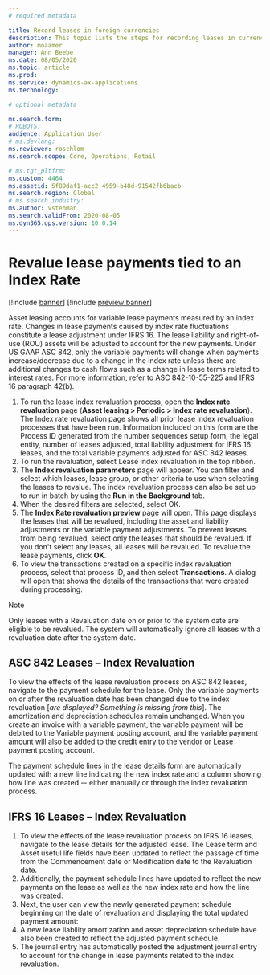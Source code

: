 ```yaml
---
# required metadata

title: Record leases in foreign currencies
description: This topic lists the steps for recording leases in currencies other than the accounting or reporting currencies.
author: moaamer
manager: Ann Beebe
ms.date: 08/05/2020
ms.topic: article
ms.prod: 
ms.service: dynamics-ax-applications
ms.technology: 

# optional metadata

ms.search.form: 
# ROBOTS: 
audience: Application User
# ms.devlang: 
ms.reviewer: roschlom
ms.search.scope: Core, Operations, Retail

# ms.tgt_pltfrm: 
ms.custom: 4464
ms.assetid: 5f89daf1-acc2-4959-b48d-91542fb6bacb
ms.search.region: Global
# ms.search.industry: 
ms.author: vstehman
ms.search.validFrom: 2020-08-05
ms.dyn365.ops.version: 10.0.14
---
```


# Revalue lease payments tied to an Index Rate

[!include [banner](../includes/banner.md)]
[!include [preview banner](../includes/preview-banner.md)]

Asset leasing accounts for variable lease payments measured by an index rate. Changes in lease payments caused by index rate fluctuations constitute a lease adjustment under IFRS 16. The lease liability and right-of-use (ROU) assets will be adjusted to account for the new payments. Under US GAAP ASC 842, only the variable payments will change when payments increase/decrease due to a change in the index rate unless there are additional changes to cash flows such as a change in lease terms related to interest rates.
For more information, refer to ASC 842-10-55-225 and IFRS 16 paragraph 42(b).

1.	To run the lease index revaluation process, open the **Index rate revaluation** page (**Asset leasing > Periodic > Index rate revaluation**).
   The Index rate revaluation page shows all prior lease index revaluation processes that have been run. Information included on this form are the Process ID generated from the number sequences setup form, the legal entity, number of leases adjusted, total liability adjustment for IFRS 16 leases, and the total variable payments adjusted for ASC 842 leases.
2. To run the revaluation, select Lease index revaluation in the top ribbon.
3. The **Index revaluation parameters** page will appear. You can filter and select which leases, lease group, or other criteria to use when selecting the leases to revalue. The index revaluation process can also be set up to run in batch by using the **Run in the Background** tab.
4. When the desired filters are selected, select OK.
5. The **Index Rate revaluation preview** page will open. This page displays the leases that will be revalued, including the asset and liability adjustments or the variable payment adjustments. To prevent leases from being revalued, select only the leases that should be revalued. If you don't select any leases, all leases will be revalued. To revalue the lease payments, click **OK**.
6. To view the transactions created on a specific index revaluation process, select that process ID, and then select **Transactions**. A dialog will open that shows the details of the transactions that were created during processing.

> [!Note]
> Only leases with a Revaluation date on or prior to the system date are eligible to be revalued. The system will automatically ignore all leases with a revaluation date after the system date.

## ASC 842 Leases – Index Revaluation

To view the effects of the lease revaluation process on ASC 842 leases, navigate to the payment schedule for the lease. Only the variable payments on or after the revaluation date has been changed due to the index revaluation [*are displayed? Something is missing from this*]. The amortization and depreciation schedules remain unchanged. When you create an invoice with a variable payment, the variable payment will be debited to the Variable payment posting account, and the variable payment amount will also be added to the credit entry to the vendor or Lease payment posting account.

The payment schedule lines in the lease details form are automatically updated with a new line indicating the new index rate and a column showing how line was created -- either manually or through the index revaluation process.

## IFRS 16 Leases – Index Revaluation

1.	To view the effects of the lease revaluation process on IFRS 16 leases, navigate to the lease details for the adjusted lease. The Lease term and Asset useful life fields have been updated to reflect the passage of time from the Commencement date or Modification date to the Revaluation date.
2.	Additionally, the payment schedule lines have updated to reflect the new payments on the lease as well as the new index rate and how the line was created:
3.	Next, the user can view the newly generated payment schedule beginning on the date of revaluation and displaying the total updated payment amount:
4.	A new lease liability amortization and asset depreciation schedule have also been created to reflect the adjusted payment schedule.
5.	The journal entry has automatically posted the adjustment journal entry to account for the change in lease payments related to the index revaluation.
